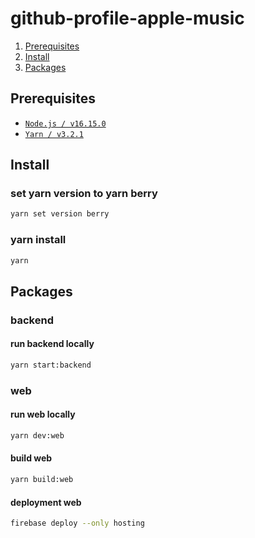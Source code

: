 # github-profile-apple-music

1. [Prerequisites](#Prerequisites)
2. [Install](#Install)
3. [Packages](#Packages)

## Prerequisites

* [`Node.js / v16.15.0`](https://nodejs.org/en/)
* [`Yarn / v3.2.1`](https://yarnpkg.com/)

## Install

### set yarn version to yarn berry

```bash
yarn set version berry
```

### yarn install

```bash
yarn
```

## Packages

### backend

#### run backend locally

```bash
yarn start:backend
```

### web

#### run web locally

```bash
yarn dev:web
```

#### build web

```bash
yarn build:web
```

#### deployment web

```bash
firebase deploy --only hosting
```
